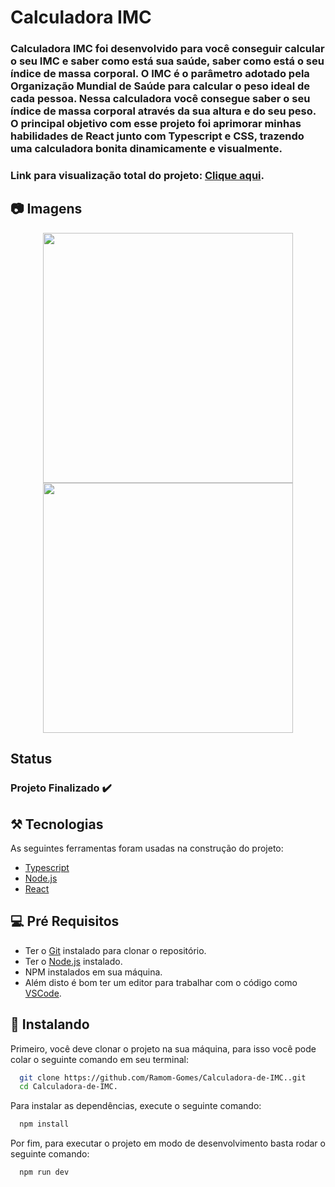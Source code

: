 # Calculadora IMC

### Calculadora IMC  foi desenvolvido para você conseguir calcular o seu IMC e saber como está sua saúde, saber como está o seu índice de massa corporal. O IMC é o parâmetro adotado pela Organização Mundial de Saúde para calcular o peso ideal de cada pessoa. Nessa calculadora você consegue saber o seu índice de massa corporal através da sua altura e do seu peso. O principal objetivo com esse projeto foi aprimorar minhas habilidades de React junto com Typescript e CSS, trazendo uma calculadora bonita dinamicamente e visualmente.

### Link para visualização total do projeto: [Clique aqui](https://deft-druid-7008d8.netlify.app/).

## 📷 Imagens

<div align="center" display="flex">
<img src="https://github.com/Ramom-Gomes/Calculadora-de-IMC./assets/110055468/7fc3d0bf-d86d-4263-a1d1-bffced4caf4b" width="400px" />
<img src="https://github.com/Ramom-Gomes/Calculadora-de-IMC./assets/110055468/4601850d-d75f-4191-8dbf-64947cd1a774" width="400px" />
</div>


## Status
### Projeto Finalizado ✔️


## ⚒️ Tecnologias
As seguintes ferramentas foram usadas na construção do projeto:

- [Typescript](https://www.typescriptlang.org/)
- [Node.js](https://nodejs.org/en/)
- [React](https://pt-br.reactjs.org/)



## 💻 Pré Requisitos

* Ter o [Git](https://git-scm.com) instalado para clonar o repositório.
* Ter o [Node.js](https://nodejs.org/en/) instalado.
* NPM instalados em sua máquina.
* Além disto é bom ter um editor para trabalhar com o código como [VSCode](https://code.visualstudio.com/).



## 🚀 Instalando

Primeiro, você deve clonar o projeto na sua máquina, para isso você pode colar o seguinte comando em seu terminal:

```bash
  git clone https://github.com/Ramom-Gomes/Calculadora-de-IMC..git
  cd Calculadora-de-IMC.
```
Para instalar as dependências, execute o seguinte comando:

```bash
  npm install
```

Por fim, para executar o projeto em modo de desenvolvimento basta rodar o seguinte comando:

```bash
  npm run dev
```
